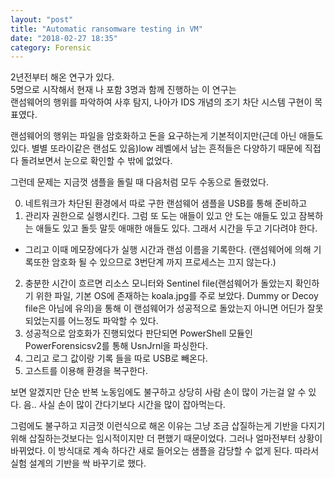 ```yaml
---
layout: "post"
title: "Automatic ransomware testing in VM"
date: "2018-02-27 18:35"
category: Forensic
---
```


2년전부터 해온 연구가 있다.  
5명으로 시작해서 현재 나 포함 3명과 함께 진행하는 이 연구는  
랜섬웨어의 행위를 파악하여 사후 탐지, 나아가 IDS 개념의 조기 차단 시스템 구현이 목표였다.  

랜섬웨어의 행위는 파일을 암호화하고 돈을 요구하는게 기본적이지만(근데 아닌 애들도 있다. 별별 또라이같은 랜섬도 있음)low 레벨에서 남는 흔적들은 다양하기 때문에 직접 다 돌려보면서 눈으로 확인할 수 밖에 없었다. 
 
그런데 문제는 지금껏 샘플을 돌릴 때 다음처럼 모두 수동으로 돌렸었다.

0. 네트워크가 차단된 환경에서 따로 구한 랜섬웨어 샘플을 USB를 통해 준비하고
1. 관리자 권한으로 실행시킨다. 그럼 또 도는 애들이 있고 안 도는 애들도 있고 잠복하는 애들도 있고 돌듯 말듯 애매한 애들도 있다. 그래서 시간을 두고 기다려야 한다.
  - 그리고 이때 메모장에다가 실행 시간과 랜섬 이름을 기록한다. (랜섬웨어에 의해 기록또한 암호화 될 수 있으므로 3번단계 까지 프로세스는 끄지 않는다.)
2. 충분한 시간이 흐르면 리소스 모니터와 Sentinel file(랜섬웨어가 돌았는지 확인하기 위한 파일, 기본 OS에 존재하는 koala.jpg를 주로 보았다. Dummy or Decoy file은 아님에 유의)을 통해 이 랜섬웨어가 성공적으로 돌았는지 아니면 어딘가 잘못되었는지를 어느정도 파악할 수 있다.
3. 성공적으로 암호화가 진행되었다 판단되면 PowerShell 모듈인 PowerForensicsv2를 통해 UsnJrnl을 파싱한다.
4. 그리고 로그 값이랑 기록 들을 따로 USB로 빼온다.
5. 고스트를 이용해 환경을 복구한다.


보면 알겠지만 단순 반복 노동임에도 불구하고 상당히 사람 손이 많이 가는걸 알 수 있다. 음.. 사실 손이 많이 간다기보다 시간을 많이 잡아먹는다.


그럼에도 불구하고 지금껏 이런식으로 해온 이유는 그냥 조금 삽질하는게 기반을 다지기위해 삽질하는것보다는 임시적이지만 더 편했기 때문이었다. 그러나 얼마전부터 상황이 바뀌었다. 이 방식대로 계속 하다간 새로 들어오는 샘플을 감당할 수 없게 된다. 따라서 실험 설계의 기반을 싹 바꾸기로 했다.


